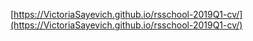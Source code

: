 [https://VictoriaSayevich.github.io/rsschool-2019Q1-cv/](https://VictoriaSayevich.github.io/rsschool-2019Q1-cv/)

